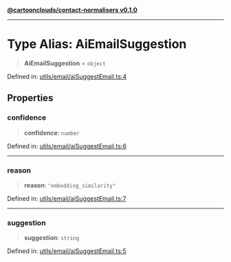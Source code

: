 [**@cartoonclouds/contact-normalisers v0.1.0**](../README.md)

***

# Type Alias: AiEmailSuggestion

> **AiEmailSuggestion** = `object`

Defined in: [utils/email/aiSuggestEmail.ts:4](https://gitlab.com/good-life/glp-frontend/-/blob/main/packages/plugins/contact-normalisers/src/utils/email/aiSuggestEmail.ts#L4)

## Properties

### confidence

> **confidence**: `number`

Defined in: [utils/email/aiSuggestEmail.ts:6](https://gitlab.com/good-life/glp-frontend/-/blob/main/packages/plugins/contact-normalisers/src/utils/email/aiSuggestEmail.ts#L6)

***

### reason

> **reason**: `"embedding_similarity"`

Defined in: [utils/email/aiSuggestEmail.ts:7](https://gitlab.com/good-life/glp-frontend/-/blob/main/packages/plugins/contact-normalisers/src/utils/email/aiSuggestEmail.ts#L7)

***

### suggestion

> **suggestion**: `string`

Defined in: [utils/email/aiSuggestEmail.ts:5](https://gitlab.com/good-life/glp-frontend/-/blob/main/packages/plugins/contact-normalisers/src/utils/email/aiSuggestEmail.ts#L5)
